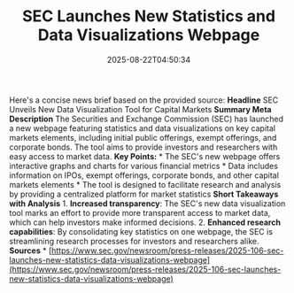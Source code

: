 ﻿---
title: "  SEC Launches New Statistics and Data Visualizations Webpage
"
date: "2025-08-22T04:50:34"
category: "Markets"
summary: ""
slug: "  sec launches new statistics and data visualizations webpag"
source_urls:
  - "https://www.sec.gov/newsroom/press-releases/2025-106-sec-launches-new-statistics-data-visualizations-webpage"
seo:
  title: "  SEC Launches New Statistics and Data Visualizations Webpage
 | Hash n Hedge"
  description: ""
  keywords: ["news", "markets", "brief"]
---
Here's a concise news brief based on the provided source:  **Headline** SEC Unveils New Data Visualization Tool for Capital Markets  **Summary Meta Description** The Securities and Exchange Commission (SEC) has launched a new webpage featuring statistics and data visualizations on key capital markets elements, including initial public offerings, exempt offerings, and corporate bonds. The tool aims to provide investors and researchers with easy access to market data.  **Key Points:**  * The SEC's new webpage offers interactive graphs and charts for various financial metrics * Data includes information on IPOs, exempt offerings, corporate bonds, and other capital markets elements * The tool is designed to facilitate research and analysis by providing a centralized platform for market statistics  **Short Takeaways with Analysis**  1. **Increased transparency**: The SEC's new data visualization tool marks an effort to provide more transparent access to market data, which can help investors make informed decisions. 2. **Enhanced research capabilities**: By consolidating key statistics on one webpage, the SEC is streamlining research processes for investors and researchers alike.  **Sources**  * [https://www.sec.gov/newsroom/press-releases/2025-106-sec-launches-new-statistics-data-visualizations-webpage](https://www.sec.gov/newsroom/press-releases/2025-106-sec-launches-new-statistics-data-visualizations-webpage) 
